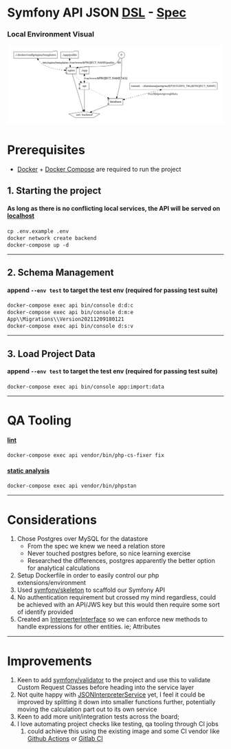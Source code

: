 # Symfony API JSON [DSL](https://en.wikipedia.org/wiki/Domain-specific_language) - [Spec](app/SPEC.md)
### Local Environment Visual
![Alt text](.docker/dev-env-visual.png?raw=true "wot a lovely visual")


# Prerequisites
- [Docker](https://docs.docker.com/get-docker/) + [Docker Compose](https://docs.docker.com/compose/install/) are required to run the project

## 1. Starting the project
#### As long as there is no conflicting local services, the API will be served on [localhost](http://localhost)
```
cp .env.example .env
docker network create backend
docker-compose up -d  
```
___

## 2. Schema Management
#### append ``--env test`` to target the test env (required for passing test suite)
```
docker-compose exec api bin/console d:d:c 
docker-compose exec api bin/console d:m:e App\\Migrations\\Version20211209180121
docker-compose exec api bin/console d:s:v
```
___
## 3. Load Project Data
#### append ``--env test`` to target the test env (required for passing test suite)
```
docker-compose exec api bin/console app:import:data
```
___

# QA Tooling

#### [lint](https://github.com/FriendsOfPHP/PHP-CS-Fixer)
```
docker-compose exec api vendor/bin/php-cs-fixer fix
``` 
#### [static analysis](https://github.com/phpstan/phpstan)
```
docker-compose exec api vendor/bin/phpstan
```
___

# Considerations
1. Chose Postgres over MySQL for the datastore
   - From the spec we knew we need a relation store 
   - Never touched postgres before, so nice learning exercise
   - Researched the differences, postgres apparently the better option for analytical calculations
2. Setup Dockerfile in order to easily control our php extensions/environment
3. Used [symfony/skeleton](https://github.com/symfony/skeleton) to scaffold our Symfony API
4. No authentication requirement but crossed my mind regardless, could be achieved with an API/JWS key but this would then require some sort of identify provided
5. Created an [InterperterInterface](app/src/Services/Interpreter/InterpreterInterface.php) so we can enforce new methods to handle expressions for other entities. ie; Attributes
___
# Improvements
1. Keen to add [symfony/validator](https://symfony.com/doc/current/validation.html) to the project and use this to validate Custom Request Classes before heading into the service layer
2. Not quite happy with [JSONInterpreterService](app/src/Services/Interpreter/JSONInterpreterService.php) yet, I feel it could be improved by splitting it down into smaller functions further, potentially moving the calculation part out to its own service
3. Keen to add more unit/integration tests across the board;
4. I love automating project checks like testing, qa tooling through CI jobs
   1. could achieve this using the existing image and some CI vendor like [Github Actions](https://github.com/features/actions) or [Gitlab CI](https://docs.gitlab.com/ee/ci/)